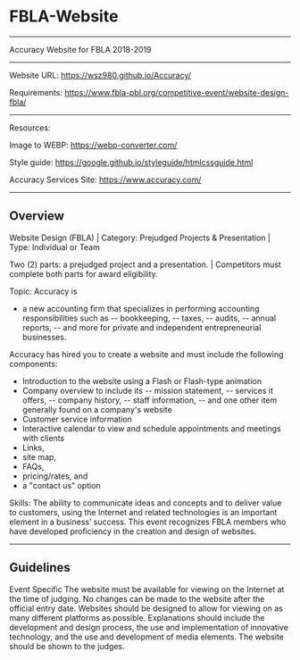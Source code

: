 # FBLA-Website
_______________
Accuracy Website for FBLA 2018-2019
_______________


Website URL: https://wsz980.github.io/Accuracy/

Requirements: https://www.fbla-pbl.org/competitive-event/website-design-fbla/

----------------------------------------------------
Resources:

Image to WEBP: https://webp-converter.com/

Style guide: https://google.github.io/styleguide/htmlcssguide.html

Accuracy Services Site: https://www.accuracy.com/





----------
Overview
----------
Website Design (FBLA) | Category: Prejudged Projects & Presentation	| Type: Individual or Team

Two (2) parts: a prejudged project and a presentation. | Competitors must complete both parts for award eligibility.

Topic: Accuracy is 
  - a new accounting firm that specializes in performing accounting responsibilities such as 
     -- bookkeeping, 
     -- taxes, 
     -- audits, 
     -- annual reports, 
     -- and more for private and independent entrepreneurial businesses. 

Accuracy has hired you to create a website and must include the following components:
  - Introduction to the website using a Flash or Flash-type animation
  - Company overview to include its 
     -- mission statement, 
     -- services it offers, 
     -- company history, 
     -- staff information, 
     -- and one other item generally found on a company's website
  - Customer service information
  - Interactive calendar to view and schedule appointments and meetings with clients
  - Links, 
  - site map, 
  - FAQs, 
  - pricing/rates, and 
  - a "contact us" option

Skills: The ability to communicate ideas and concepts and to deliver value to customers, using the Internet and related technologies is an important element in a business’ success. This event recognizes FBLA members who have developed proficiency in the creation and design of websites.

-------------
Guidelines
-------------
Event Specific
The website must be available for viewing on the Internet at the time of judging. No changes can be made to the website after the official entry date.
Websites should be designed to allow for viewing on as many different platforms as possible.
Explanations should include the development and design process, the use and implementation of innovative technology, and the use and development of media elements.
The website should be shown to the judges.
